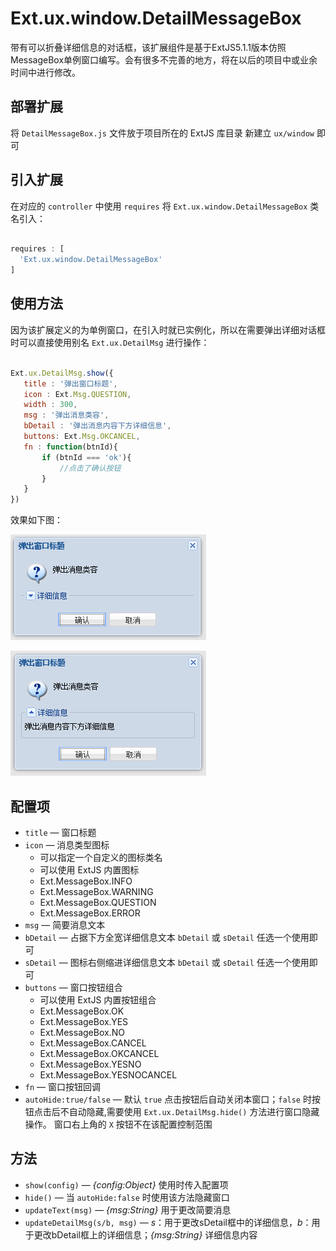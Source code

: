 # Ext.ux.window.DetailMessageBox
带有可以折叠详细信息的对话框，该扩展组件是基于ExtJS5.1.1版本仿照MessageBox单例窗口编写。会有很多不完善的地方，将在以后的项目中或业余时间中进行修改。

## 部署扩展
将 `DetailMessageBox.js` 文件放于项目所在的 ExtJS 库目录
新建立 `ux/window` 即可

## 引入扩展
在对应的 `controller` 中使用 `requires` 将 `Ext.ux.window.DetailMessageBox` 类名引入：
```javascript

requires : [
  'Ext.ux.window.DetailMessageBox'
]

```

## 使用方法
因为该扩展定义的为单例窗口，在引入时就已实例化，所以在需要弹出详细对话框时可以直接使用别名 `Ext.ux.DetailMsg` 进行操作：

```javascript

Ext.ux.DetailMsg.show({
   title : '弹出窗口标题',
   icon : Ext.Msg.QUESTION,
   width : 300,
   msg : '弹出消息类容',
   bDetail : '弹出消息内容下方详细信息',
   buttons: Ext.Msg.OKCANCEL,
   fn : function(btnId){
       if (btnId === 'ok'){
           //点击了确认按钮
       }
   }
})

```
效果如下图：

![详细信息收起状态](./Demo/Pic/bDetail-msg-c.png)

![详细信息展开状态](./Demo/Pic/bDetail-msg.png)


## 配置项
* `title` — 窗口标题
* `icon` — 消息类型图标
	* 可以指定一个自定义的图标类名
	* 可以使用 ExtJS 内置图标
     *  Ext.MessageBox.INFO
     *  Ext.MessageBox.WARNING
     *  Ext.MessageBox.QUESTION
     *  Ext.MessageBox.ERROR
* `msg` — 简要消息文本
* `bDetail` — 占据下方全宽详细信息文本 `bDetail` 或 `sDetail` 任选一个使用即可
* `sDetail` — 图标右侧缩进详细信息文本 `bDetail` 或 `sDetail` 任选一个使用即可
* `buttons` — 窗口按钮组合
	* 可以使用 ExtJS 内置按钮组合
	 *  Ext.MessageBox.OK
     *  Ext.MessageBox.YES
     *  Ext.MessageBox.NO
     *  Ext.MessageBox.CANCEL
     *  Ext.MessageBox.OKCANCEL
     *  Ext.MessageBox.YESNO
     *  Ext.MessageBox.YESNOCANCEL
* `fn` — 窗口按钮回调
* `autoHide:true/false` — 默认 `true` 点击按钮后自动关闭本窗口；`false` 时按钮点击后不自动隐藏,需要使用 `Ext.ux.DetailMsg.hide()` 方法进行窗口隐藏操作。 窗口右上角的 `X` 按钮不在该配置控制范围

## 方法
* `show(config)` — *{config:Object}* 使用时传入配置项
* `hide()` — 当 `autoHide:false` 时使用该方法隐藏窗口
* `updateText(msg)` — *{msg:String}* 用于更改简要消息
* `updateDetailMsg(s/b, msg)` — *s*：用于更改sDetail框中的详细信息，*b*：用于更改bDetail框上的详细信息；*{msg:String}* 详细信息内容